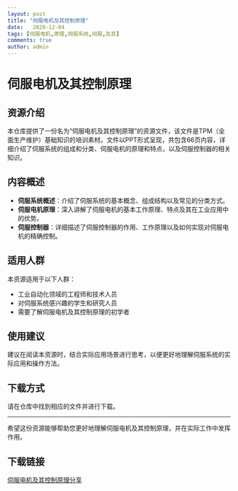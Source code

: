 ```yaml
---
layout: post
title: "伺服电机及其控制原理"
date:   2020-12-04
tags: [伺服电机,原理,伺服系统,伺服,及其]
comments: true
author: admin
---
```

# 伺服电机及其控制原理

## 资源介绍

本仓库提供了一份名为“伺服电机及其控制原理”的资源文件，该文件是TPM（全面生产维护）基础知识的培训素材。文件以PPT形式呈现，共包含66页内容，详细介绍了伺服系统的组成和分类、伺服电机的原理和特点，以及伺服控制器的相关知识。

## 内容概述

- **伺服系统概述**：介绍了伺服系统的基本概念、组成结构以及常见的分类方式。
- **伺服电机原理**：深入讲解了伺服电机的基本工作原理、特点及其在工业应用中的优势。
- **伺服控制器**：详细描述了伺服控制器的作用、工作原理以及如何实现对伺服电机的精确控制。

## 适用人群

本资源适用于以下人群：

- 工业自动化领域的工程师和技术人员
- 对伺服系统感兴趣的学生和研究人员
- 需要了解伺服电机及其控制原理的初学者

## 使用建议

建议在阅读本资源时，结合实际应用场景进行思考，以便更好地理解伺服系统的实际应用和操作方法。

## 下载方式

请在仓库中找到相应的文件并进行下载。

---

希望这份资源能够帮助您更好地理解伺服电机及其控制原理，并在实际工作中发挥作用。

## 下载链接

[伺服电机及其控制原理分享](https://pan.quark.cn/s/d27cbbff31b8)